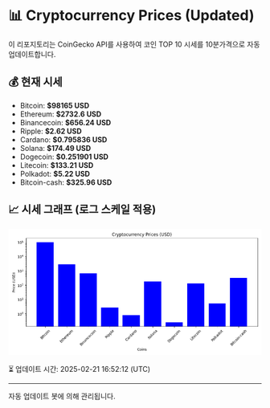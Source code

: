 
# 📊 Cryptocurrency Prices (Updated)

이 리포지토리는 CoinGecko API를 사용하여 코인 TOP 10 시세를 10분가격으로 자동 업데이트합니다.

## 💰 현재 시세
- Bitcoin: **$98165 USD**
- Ethereum: **$2732.6 USD**
- Binancecoin: **$656.24 USD**
- Ripple: **$2.62 USD**
- Cardano: **$0.795836 USD**
- Solana: **$174.49 USD**
- Dogecoin: **$0.251901 USD**
- Litecoin: **$133.21 USD**
- Polkadot: **$5.22 USD**
- Bitcoin-cash: **$325.96 USD**

## 📈 시세 그래프 (로그 스케일 적용)
![Crypto Prices](crypto_prices.png)

⏳ 업데이트 시간: 2025-02-21 16:52:12 (UTC)

---
자동 업데이트 봇에 의해 관리됩니다.
